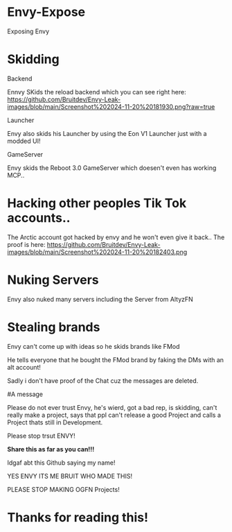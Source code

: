 # Envy-Expose
Exposing Envy
# Skidding

Backend

Ennvy SKids the reload backend which you can see right here: https://github.com/Bruitdev/Envy-Leak-images/blob/main/Screenshot%202024-11-20%20181930.png?raw=true

Launcher

Envy also skids his Launcher by using the Eon V1 Launcher just with a modded UI!

GameServer

Envy skids the Reboot 3.0 GameServer which doesen't even has working MCP..

# Hacking other peoples Tik Tok accounts..

The Arctic account got hacked by envy and he won't even give it back.. The proof is here: https://github.com/Bruitdev/Envy-Leak-images/blob/main/Screenshot%202024-11-20%20182403.png

# Nuking Servers

Envy also nuked many servers including the Server from AltyzFN

# Stealing brands

Envy can't come up with ideas so he skids brands like FMod

He tells everyone that he bought the FMod brand by faking the DMs with an alt account!

Sadly i don't have proof of the Chat cuz the messages are deleted.

#A message

Please do not ever trust Envy, he's wierd, got a bad rep, is skidding, can't really make a project, says that ppl can't release a good Project and calls a Project thats still in Development.

Please stop trsut ENVY!

**Share this as far as you can!!!**

Idgaf abt this Github saying my name!

YES ENVY ITS ME BRUIT WHO MADE THIS!

PLEASE STOP MAKING OGFN Projects!

# Thanks for reading this!
